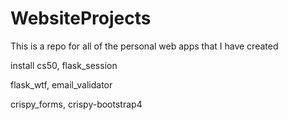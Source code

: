 # WebsiteProjects
This is a repo for all of the personal web apps that I have created

install cs50, flask_session

flask_wtf, email_validator

crispy_forms, crispy-bootstrap4
